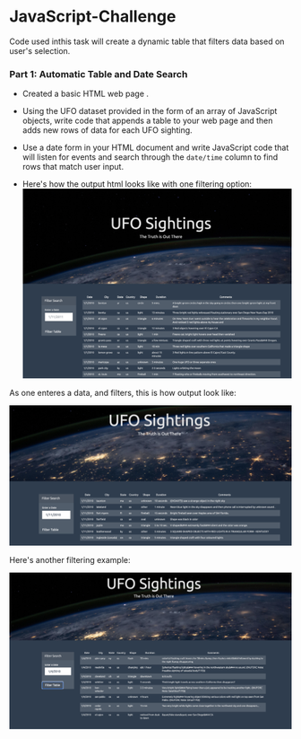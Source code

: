 # JavaScript-Challenge
Code used inthis task will create a dynamic table that filters data based on user's selection. 
### Part 1: Automatic Table and Date Search 

* Created a basic HTML web page .

* Using the UFO dataset provided in the form of an array of JavaScript objects, write code that appends a table to your web page and then adds new rows of data for each UFO sighting.

* Use a date form in your HTML document and write JavaScript code that will listen for events and search through the `date/time` column to find rows that match user input.
* Here's how the output html looks like with one filtering option:
![resulted output](UFO-Level-1/static/images/output.png)

As one enteres a data, and filters, this is how output look like:

![resulted output](UFO-Level-1/static/images/filter1.png)

Here's another filtering example:

![resulted output](UFO-Level-1/static/images/filter2.png)




